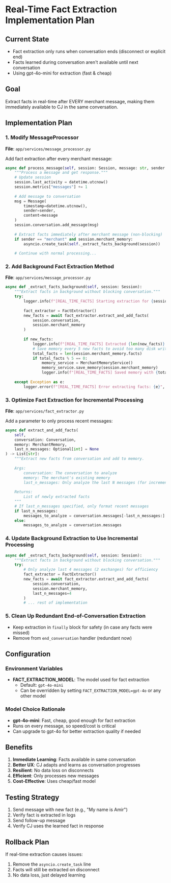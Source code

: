 # Real-Time Fact Extraction Implementation Plan

## Current State
- Fact extraction only runs when conversation ends (disconnect or explicit end)
- Facts learned during conversation aren't available until next conversation
- Using gpt-4o-mini for extraction (fast & cheap)

## Goal
Extract facts in real-time after EVERY merchant message, making them immediately available to CJ in the same conversation.

## Implementation Plan

### 1. Modify MessageProcessor
**File**: `app/services/message_processor.py`

Add fact extraction after every merchant message:
```python
async def process_message(self, session: Session, message: str, sender: str = "merchant") -> str:
    """Process a message and get response."""
    # Update session
    session.last_activity = datetime.utcnow()
    session.metrics["messages"] += 1
    
    # Add message to conversation
    msg = Message(
        timestamp=datetime.utcnow(),
        sender=sender,
        content=message
    )
    session.conversation.add_message(msg)
    
    # Extract facts immediately after merchant message (non-blocking)
    if sender == "merchant" and session.merchant_memory:
        asyncio.create_task(self._extract_facts_background(session))
    
    # Continue with normal processing...
```

### 2. Add Background Fact Extraction Method
**File**: `app/services/message_processor.py`

```python
async def _extract_facts_background(self, session: Session):
    """Extract facts in background without blocking conversation."""
    try:
        logger.info(f"[REAL_TIME_FACTS] Starting extraction for {session.conversation.merchant_name}")
        
        fact_extractor = FactExtractor()
        new_facts = await fact_extractor.extract_and_add_facts(
            session.conversation, 
            session.merchant_memory
        )
        
        if new_facts:
            logger.info(f"[REAL_TIME_FACTS] Extracted {len(new_facts)} new facts")
            # Save memory every 5 new facts to avoid too many disk writes
            total_facts = len(session.merchant_memory.facts)
            if total_facts % 5 == 0:
                memory_service = MerchantMemoryService()
                memory_service.save_memory(session.merchant_memory)
                logger.info(f"[REAL_TIME_FACTS] Saved memory with {total_facts} facts")
                
    except Exception as e:
        logger.error(f"[REAL_TIME_FACTS] Error extracting facts: {e}", exc_info=True)
```

### 3. Optimize Fact Extraction for Incremental Processing
**File**: `app/services/fact_extractor.py`

Add a parameter to only process recent messages:
```python
async def extract_and_add_facts(
    self, 
    conversation: Conversation, 
    memory: MerchantMemory,
    last_n_messages: Optional[int] = None
) -> List[str]:
    """Extract new facts from conversation and add to memory.
    
    Args:
        conversation: The conversation to analyze
        memory: The merchant's existing memory
        last_n_messages: Only analyze the last N messages (for incremental extraction)
        
    Returns:
        List of newly extracted facts
    """
    # If last_n_messages specified, only format recent messages
    if last_n_messages:
        messages_to_analyze = conversation.messages[-last_n_messages:]
    else:
        messages_to_analyze = conversation.messages
```

### 4. Update Background Extraction to Use Incremental Processing
```python
async def _extract_facts_background(self, session: Session):
    """Extract facts in background without blocking conversation."""
    try:
        # Only analyze last 4 messages (2 exchanges) for efficiency
        fact_extractor = FactExtractor()
        new_facts = await fact_extractor.extract_and_add_facts(
            session.conversation, 
            session.merchant_memory,
            last_n_messages=4
        )
        # ... rest of implementation
```

### 5. Clean Up Redundant End-of-Conversation Extraction
- Keep extraction in `finally` block for safety (in case any facts were missed)
- Remove from `end_conversation` handler (redundant now)

## Configuration

### Environment Variables
- **FACT_EXTRACTION_MODEL**: The model used for fact extraction
  - Default: `gpt-4o-mini`
  - Can be overridden by setting `FACT_EXTRACTION_MODEL=gpt-4o` or any other model

### Model Choice Rationale
- **gpt-4o-mini**: Fast, cheap, good enough for fact extraction
- Runs on every message, so speed/cost is critical
- Can upgrade to gpt-4o for better extraction quality if needed

## Benefits
1. **Immediate Learning**: Facts available in same conversation
2. **Better UX**: CJ adapts and learns as conversation progresses
3. **Resilient**: No data loss on disconnects
4. **Efficient**: Only processes new messages
5. **Cost-Effective**: Uses cheap/fast model

## Testing Strategy
1. Send message with new fact (e.g., "My name is Amir")
2. Verify fact is extracted in logs
3. Send follow-up message
4. Verify CJ uses the learned fact in response

## Rollback Plan
If real-time extraction causes issues:
1. Remove the `asyncio.create_task` line
2. Facts will still be extracted on disconnect
3. No data loss, just delayed learning